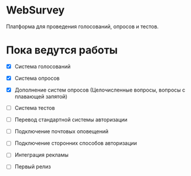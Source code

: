 # WebSurvey
Платформа для проведения голосований, опросов и тестов.

# Пока ведутся работы
- [x] Система голосований

- [x] Система опросов

- [x] Дополнение систем опросов (Целочисленные вопросы, вопросы с плавающей запятой)

- [ ] Система тестов

- [ ] Перевод стандартной системы авторизации

- [ ] Подключение почтовых оповещений

- [ ] Подключение сторонних способов авторизации

- [ ] Интеграция рекламы

- [ ] Первый релиз
